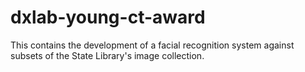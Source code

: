 # dxlab-young-ct-award

This contains the development of a facial recognition system against subsets 
of the State Library's image collection.
